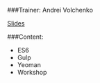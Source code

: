 ###Trainer: Andrei Volchenko

[Slides](https://docs.google.com/presentation/d/1VBKZ9OzOlJ1jl7Fb-REtP_ijVBS-XZwLrciW2QrO1ig/edit?usp=sharing)

###Content:
- ES6
- Gulp
- Yeoman
- Workshop